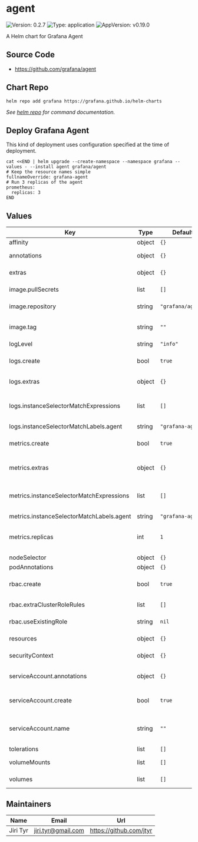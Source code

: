 # agent

![Version: 0.2.7](https://img.shields.io/badge/Version-0.2.7-informational?style=flat-square) ![Type: application](https://img.shields.io/badge/Type-application-informational?style=flat-square) ![AppVersion: v0.19.0](https://img.shields.io/badge/AppVersion-v0.19.0-informational?style=flat-square)

A Helm chart for Grafana Agent

## Source Code

* <https://github.com/grafana/agent>

## Chart Repo

```shell
helm repo add grafana https://grafana.github.io/helm-charts
```

_See [helm repo](https://helm.sh/docs/helm/helm_repo/) for command documentation._

## Deploy Grafana Agent

This kind of deployment uses configuration specified at the time of deployment.

```shell
cat <<END | helm upgrade --create-namespace --namespace grafana --values - --install agent grafana/agent
# Keep the resource names simple
fullnameOverride: grafana-agent
# Run 3 replicas of the agent
prometheus:
  replicas: 3
END
```

## Values

| Key | Type | Default | Description |
|-----|------|---------|-------------|
| affinity | object | `{}` | Pod affinity |
| annotations | object | `{}` | GrafanaAgent annotations |
| extras | object | `{}` | Extra GrafanaAgent configuration |
| image.pullSecrets | list | `[]` | List of image pull secrets |
| image.repository | string | `"grafana/agent"` | Image repository and name |
| image.tag | string | `""` | Overrides the image tag whose default is the chart `appVersion` |
| logLevel | string | `"info"` | Log level |
| logs.create | bool | `true` | Whether to configure logs Agent. |
| logs.extras | object | `{}` | Extra settings for logs-specific pods |
| logs.instanceSelectorMatchExpressions | list | `[]` | LogsInstance selector based on expression matching |
| logs.instanceSelectorMatchLabels.agent | string | `"grafana-agent"` |  |
| metrics.create | bool | `true` | Whether to configure metrics Agent. |
| metrics.extras | object | `{}` | Extra settings for metrics-specific pods |
| metrics.instanceSelectorMatchExpressions | list | `[]` | PrometheusInstance selector based on expression matching |
| metrics.instanceSelectorMatchLabels.agent | string | `"grafana-agent"` |  |
| metrics.replicas | int | `1` | Number of replicas of each shard to deploy for metrics pods |
| nodeSelector | object | `{}` | Pod node selector |
| podAnnotations | object | `{}` | Pod annotations |
| rbac.create | bool | `true` | Whether to create Cluster Role and Cluster Role Binding |
| rbac.extraClusterRoleRules | list | `[]` | Extra ClusterRole rules |
| rbac.useExistingRole | string | `nil` | Use an existing ClusterRole/Role |
| resources | object | `{}` | Resources for the Agent container |
| securityContext | object | `{}` | Security context for the Agent container |
| serviceAccount.annotations | object | `{}` | Annotations to add to the service account |
| serviceAccount.create | bool | `true` | Whether to create the Service Account used by the Pod |
| serviceAccount.name | string | `""` | If not set and `create` is `true`, a name is generated using the fullname template |
| tolerations | list | `[]` | Pod tolerations |
| volumeMounts | list | `[]` | Volume mounts for GrafanaAgent |
| volumes | list | `[]` | Volumes for GrafanaAgent |

## Maintainers

| Name | Email | Url |
| ---- | ------ | --- |
| Jiri Tyr | jiri.tyr@gmail.com | https://github.com/jtyr |
